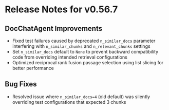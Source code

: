 # Release Notes for v0.56.7

## DocChatAgent Improvements

- Fixed test failures caused by deprecated `n_similar_docs` parameter interfering with `n_similar_chunks` and `n_relevant_chunks` settings
- Set `n_similar_docs` default to `None` to prevent backward compatibility code from overriding intended retrieval configurations
- Optimized reciprocal rank fusion passage selection using list slicing for better performance

## Bug Fixes

- Resolved issue where `n_similar_docs=4` (old default) was silently overriding test configurations that expected 3 chunks